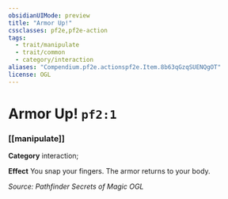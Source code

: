 ```yaml
---
obsidianUIMode: preview
title: "Armor Up!"
cssclasses: pf2e,pf2e-action
tags:
  - trait/manipulate
  - trait/common
  - category/interaction
aliases: "Compendium.pf2e.actionspf2e.Item.8b63qGzqSUENQgOT"
license: OGL
---
```

# Armor Up! `pf2:1`

### [[manipulate]]

**Category** interaction; 




**Effect** You snap your fingers. The armor returns to your body.

*Source: Pathfinder Secrets of Magic*
*OGL*
